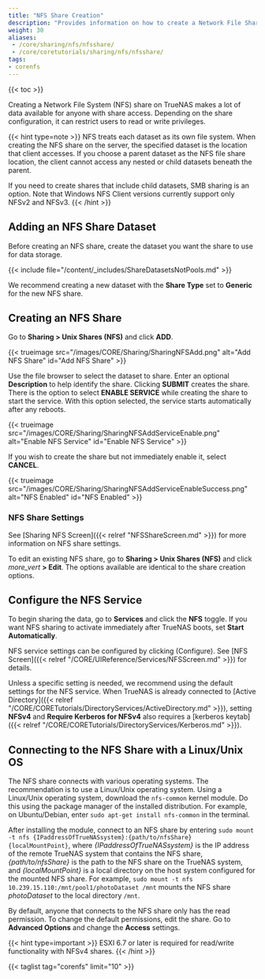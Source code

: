 ```yaml
---
title: "NFS Share Creation"
description: "Provides information on how to create a Network File Share (NFS) on your TrueNAS."
weight: 30
aliases:
 - /core/sharing/nfs/nfsshare/
 - /core/coretutorials/sharing/nfs/nfsshare/
tags:
- corenfs
---
```


{{< toc >}}

Creating a Network File System (NFS) share on TrueNAS makes a lot of data available for anyone with share access.
Depending on the share configuration, it can restrict users to read or write privileges.

{{< hint type=note >}}
NFS treats each dataset as its own file system.
When creating the NFS share on the server, the specified dataset is the location that client accesses.
If you choose a parent dataset as the NFS file share location, the client cannot access any nested or child datasets beneath the parent.

If you need to create shares that include child datasets, SMB sharing is an option.
Note that Windows NFS Client versions currently support only NFSv2 and NFSv3.
{{< /hint >}}

## Adding an NFS Share Dataset

Before creating an NFS share, create the dataset you want the share to use for data storage.

{{< include file="/content/_includes/ShareDatasetsNotPools.md" >}}

We recommend creating a new dataset with the **Share Type** set to **Generic** for the new NFS share.

## Creating an NFS Share

Go to **Sharing > Unix Shares (NFS)** and click **ADD**.

{{< trueimage src="/images/CORE/Sharing/SharingNFSAdd.png" alt="Add NFS Share" id="Add NFS Share" >}}

Use the file browser to select the dataset to share.
Enter an optional **Description** to help identify the share.
Clicking **SUBMIT** creates the share.
There is the option to select **ENABLE SERVICE** while creating the share to start the service.
With this option selected, the service starts automatically after any reboots.

{{< trueimage src="/images/CORE/Sharing/SharingNFSAddServiceEnable.png" alt="Enable NFS Service" id="Enable NFS Service" >}}

If you wish to create the share but not immediately enable it, select **CANCEL**.

{{< trueimage src="/images/CORE/Sharing/SharingNFSAddServiceEnableSuccess.png" alt="NFS Enabled" id="NFS Enabled" >}}

### NFS Share Settings

See [Sharing NFS Screen]({{< relref "NFSShareScreen.md" >}}) for more information on NFS share settings.

To edit an existing NFS share, go to **Sharing > Unix Shares (NFS)** and click <i class="material-icons" aria-hidden="true" title="Options">more_vert</i> **> Edit**.
The options available are identical to the share creation options.

## Configure the NFS Service

To begin sharing the data, go to **Services** and click the **NFS** toggle.
If you want NFS sharing to activate immediately after TrueNAS boots, set **Start Automatically**.

NFS service settings can be configured by clicking <i class="fa fa-pen" aria-hidden="true" title="Configure"></i> (Configure).
See [NFS Screen]({{< relref "/CORE/UIReference/Services/NFSScreen.md" >}}) for details.

Unless a specific setting is needed, we recommend using the default settings for the NFS service.
When TrueNAS is already connected to [Active Directory]({{< relref "/CORE/CORETutorials/DirectoryServices/ActiveDirectory.md" >}}), setting **NFSv4** and **Require Kerberos for NFSv4** also requires a [kerberos keytab]({{< relref "/CORE/CORETutorials/DirectoryServices/Kerberos.md" >}}).

## Connecting to the NFS Share with a Linux/Unix OS

The NFS share connects with various operating systems.
The recommendation is to use a Linux/Unix operating system.
Using a Linux/Unix operating system, download the `nfs-common` kernel module.
Do this using the package manager of the installed distribution.
For example, on Ubuntu/Debian, enter `sudo apt-get install nfs-common` in the terminal.

After installing the module, connect to an NFS share by entering `sudo mount -t nfs {IPaddressOfTrueNASsystem}:{path/to/nfsShare} {localMountPoint}`, where *{IPaddressOfTrueNASsystem}* is the IP address of the remote TrueNAS system that contains the NFS share, *{path/to/nfsShare}* is the path to the NFS share on the TrueNAS system, and *{localMountPoint}* is a local directory on the host system configured for the mounted NFS share.
For example, `sudo mount -t nfs 10.239.15.110:/mnt/pool1/photoDataset /mnt` mounts the NFS share *photoDataset* to the local directory `/mnt`.

By default, anyone that connects to the NFS share only has the read permission.
To change the default permissions, edit the share.
Go to **Advanced Options** and change the **Access** settings.

{{< hint type=important >}}
ESXI 6.7 or later is required for read/write functionality with NFSv4 shares.
{{< /hint >}}

{{< taglist tag="corenfs" limit="10" >}}
